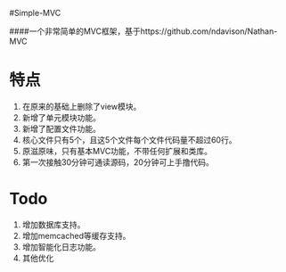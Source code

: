 #Simple-MVC

####一个非常简单的MVC框架，基于https://github.com/ndavison/Nathan-MVC


特点
====


1. 在原来的基础上删除了view模块。
2. 新增了单元模块功能。
3. 新增了配置文件功能。
4. 核心文件只有5个，且这5个文件每个文件代码量不超过60行。
5. 原滋原味，只有基本MVC功能，不带任何扩展和类库。
6. 第一次接触30分钟可通读源码，20分钟可上手撸代码。


Todo
=====

1. 增加数据库支持。
2. 增加memcached等缓存支持。
3. 增加智能化日志功能。
4. 其他优化
